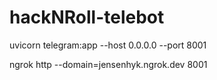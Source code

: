 # hackNRoll-telebot
uvicorn telegram:app --host 0.0.0.0 --port 8001

ngrok http --domain=jensenhyk.ngrok.dev 8001
